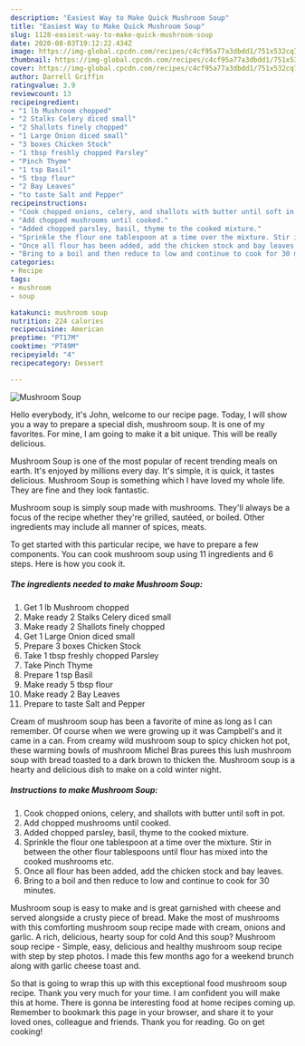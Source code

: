 ```yaml
---
description: "Easiest Way to Make Quick Mushroom Soup"
title: "Easiest Way to Make Quick Mushroom Soup"
slug: 1128-easiest-way-to-make-quick-mushroom-soup
date: 2020-08-03T19:12:22.434Z
image: https://img-global.cpcdn.com/recipes/c4cf95a77a3dbdd1/751x532cq70/mushroom-soup-recipe-main-photo.jpg
thumbnail: https://img-global.cpcdn.com/recipes/c4cf95a77a3dbdd1/751x532cq70/mushroom-soup-recipe-main-photo.jpg
cover: https://img-global.cpcdn.com/recipes/c4cf95a77a3dbdd1/751x532cq70/mushroom-soup-recipe-main-photo.jpg
author: Darrell Griffin
ratingvalue: 3.9
reviewcount: 13
recipeingredient:
- "1 lb Mushroom chopped"
- "2 Stalks Celery diced small"
- "2 Shallots finely chopped"
- "1 Large Onion diced small"
- "3 boxes Chicken Stock"
- "1 tbsp freshly chopped Parsley"
- "Pinch Thyme"
- "1 tsp Basil"
- "5 tbsp flour"
- "2 Bay Leaves"
- "to taste Salt and Pepper"
recipeinstructions:
- "Cook chopped onions, celery, and shallots with butter until soft in pot."
- "Add chopped mushrooms until cooked."
- "Added chopped parsley, basil, thyme to the cooked mixture."
- "Sprinkle the flour one tablespoon at a time over the mixture. Stir in between the other flour tablespoons until flour has mixed into the cooked mushrooms etc."
- "Once all flour has been added, add the chicken stock and bay leaves."
- "Bring to a boil and then reduce to low and continue to cook for 30 minutes."
categories:
- Recipe
tags:
- mushroom
- soup

katakunci: mushroom soup 
nutrition: 224 calories
recipecuisine: American
preptime: "PT17M"
cooktime: "PT49M"
recipeyield: "4"
recipecategory: Dessert

---
```



![Mushroom Soup](https://img-global.cpcdn.com/recipes/c4cf95a77a3dbdd1/751x532cq70/mushroom-soup-recipe-main-photo.jpg)

Hello everybody, it's John, welcome to our recipe page. Today, I will show you a way to prepare a special dish, mushroom soup. It is one of my favorites. For mine, I am going to make it a bit unique. This will be really delicious.

Mushroom Soup is one of the most popular of recent trending meals on earth. It's enjoyed by millions every day. It's simple, it is quick, it tastes delicious. Mushroom Soup is something which I have loved my whole life. They are fine and they look fantastic.

Mushroom soup is simply soup made with mushrooms. They&#39;ll always be a focus of the recipe whether they&#39;re grilled, sautéed, or boiled. Other ingredients may include all manner of spices, meats.


To get started with this particular recipe, we have to prepare a few components. You can cook mushroom soup using 11 ingredients and 6 steps. Here is how you cook it.

<!--inarticleads1-->

##### The ingredients needed to make Mushroom Soup:

1. Get 1 lb Mushroom chopped
1. Make ready 2 Stalks Celery diced small
1. Make ready 2 Shallots finely chopped
1. Get 1 Large Onion diced small
1. Prepare 3 boxes Chicken Stock
1. Take 1 tbsp freshly chopped Parsley
1. Take Pinch Thyme
1. Prepare 1 tsp Basil
1. Make ready 5 tbsp flour
1. Make ready 2 Bay Leaves
1. Prepare to taste Salt and Pepper


Cream of mushroom soup has been a favorite of mine as long as I can remember. Of course when we were growing up it was Campbell&#39;s and it came in a can. From creamy wild mushroom soup to spicy chicken hot pot, these warming bowls of mushroom Michel Bras purees this lush mushroom soup with bread toasted to a dark brown to thicken the. Mushroom soup is a hearty and delicious dish to make on a cold winter night. 

<!--inarticleads2-->

##### Instructions to make Mushroom Soup:

1. Cook chopped onions, celery, and shallots with butter until soft in pot.
1. Add chopped mushrooms until cooked.
1. Added chopped parsley, basil, thyme to the cooked mixture.
1. Sprinkle the flour one tablespoon at a time over the mixture. Stir in between the other flour tablespoons until flour has mixed into the cooked mushrooms etc.
1. Once all flour has been added, add the chicken stock and bay leaves.
1. Bring to a boil and then reduce to low and continue to cook for 30 minutes.


Mushroom soup is easy to make and is great garnished with cheese and served alongside a crusty piece of bread. Make the most of mushrooms with this comforting mushroom soup recipe made with cream, onions and garlic. A rich, delicious, hearty soup for cold And this soup? Mushroom soup recipe - Simple, easy, delicious and healthy mushroom soup recipe with step by step photos. I made this few months ago for a weekend brunch along with garlic cheese toast and. 

So that is going to wrap this up with this exceptional food mushroom soup recipe. Thank you very much for your time. I am confident you will make this at home. There is gonna be interesting food at home recipes coming up. Remember to bookmark this page in your browser, and share it to your loved ones, colleague and friends. Thank you for reading. Go on get cooking!
